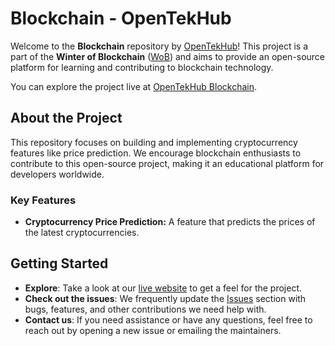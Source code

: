 

# Blockchain - OpenTekHub

Welcome to the **Blockchain** repository by [OpenTekHub](https://opentekhub.github.io/blockchain/)! This project is a part of the **Winter of Blockchain** ([WoB](https://gs-wob.vercel.app/wob)) and aims to provide an open-source platform for learning and contributing to blockchain technology.

You can explore the project live at [OpenTekHub Blockchain](https://opentekhub.github.io/blockchain/).

## About the Project

This repository focuses on building and implementing cryptocurrency features like price prediction. We encourage blockchain enthusiasts to contribute to this open-source project, making it an educational platform for developers worldwide.

### Key Features

- **Cryptocurrency Price Prediction:** A feature that predicts the prices of the latest cryptocurrencies.


## Getting Started

- **Explore**: Take a look at our [live website](https://opentekhub.github.io/blockchain/) to get a feel for the project.
- **Check out the issues**: We frequently update the [Issues](https://github.com/OpenTekHub/blockchain/issues) section with bugs, features, and other contributions we need help with.
- **Contact us**: If you need assistance or have any questions, feel free to reach out by opening a new issue or emailing the maintainers.

